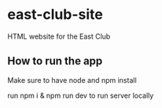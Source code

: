 # east-club-site
HTML website for the East Club

## How to run the app
Make sure to have node and npm install 

run npm i & npm run dev to run server locally
